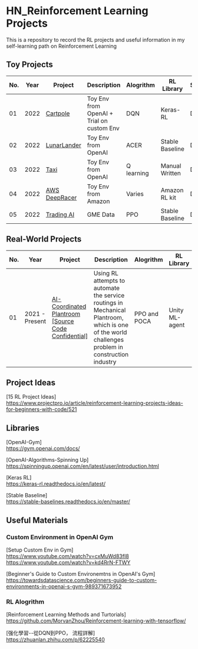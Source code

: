 # HN_Reinforcement Learning Projects
This is a repository to record the RL projects and useful information in my self-learning path on Reinforcement Learning

## Toy Projects
| No. | Year | Project | Description | Alogrithm | RL Library | Status | 
| --- | ---- | ------- | ----------- | --------- | ---------- | ------ |
| 01 | 2022 |[Cartpole](01-Toy_Projects/01-Cartpole)| Toy Env from OpenAI + Trial on custom Env| DQN | Keras-RL | Done |
| 02 | 2022 |[LunarLander](01-Toy_Projects/02-LunarLander)| Toy Env from OpenAI | ACER | Stable Baseline | Done |
| 03 | 2022 |[Taxi](01-Toy_Projects/03-Taxi)|Toy Env from OpenAI | Q learning | Manual Written | Done |
| 04 | 2022 |[AWS DeepRacer](01-Toy_Projects/04-AWS_DeepRacer)|Toy Env from Amazon | Varies | Amazon RL kit | Done |
| 05 | 2022 |[Trading AI](01-Toy_Projects/05-Trading_AI)| GME Data | PPO |Stable Baseline  | Done |

## Real-World Projects
| No. | Year | Project | Description | Alogrithm | RL Library | Status | 
| --- | ---- | ------- | ----------- | --------- | ---------- | ------ |
| 01 | 2021 - Present |[AI-Coordinated Plantroom [Source Code Confidential]](01-AI-Coordinated_Plantroom)| Using RL attempts to automate the service routings in Mechanical Plantroom, which is one of the world challenges problem in construction industry| PPO and POCA| Unity ML-agent | Concept Proof Succeed | 

## Project Ideas
  [15 RL Project Ideas]\
  https://www.projectpro.io/article/reinforcement-learning-projects-ideas-for-beginners-with-code/521 


## Libraries
  [OpenAI-Gym]\
  https://gym.openai.com/docs/
  
  [OpenAI-Algorithms-Spinning Up] \
  https://spinningup.openai.com/en/latest/user/introduction.html

  [Keras RL]\
  https://keras-rl.readthedocs.io/en/latest/

  [Stable Baseline]\
  https://stable-baselines.readthedocs.io/en/master/

## Useful Materials
### Custom Environment in OpenAI Gym
  [Setup Custom Env in Gym]\
  https://www.youtube.com/watch?v=cxMuWd83fI8 \
  https://www.youtube.com/watch?v=kd4RrN-FTWY

  [Beginner's Guide to Custom Environemtns in OpenAI's Gym]\
  https://towardsdatascience.com/beginners-guide-to-custom-environments-in-openai-s-gym-989371673952

### RL Alogrithm 
  [Reinforcement Learning Methods and Turtorials]\
  https://github.com/MorvanZhou/Reinforcement-learning-with-tensorflow/
 
  [强化學習--從DQN到PPO， 流程詳解]\
  https://zhuanlan.zhihu.com/p/62225540

